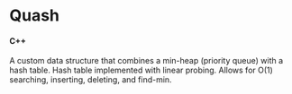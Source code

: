 # Quash
#### C++

A custom data structure that combines a min-heap (priority queue) with a hash table. Hash table implemented with linear probing. Allows for O(1) searching, inserting, deleting, and find-min.